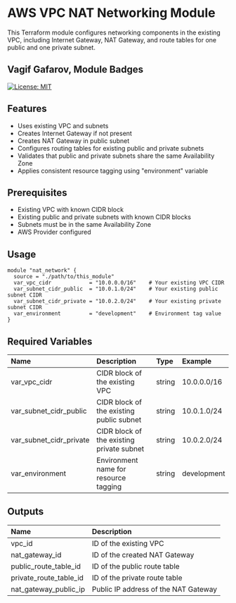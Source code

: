 # AWS VPC NAT Networking Module

This Terraform module configures networking components in the existing VPC, including Internet Gateway, NAT Gateway, and route tables for one public and one private subnet.

## Vagif Gafarov, Module Badges

[![License: MIT](https://img.shields.io/badge/License-MIT-yellow.svg)](https://opensource.org/licenses/MIT)

## Features

- Uses existing VPC and subnets
- Creates Internet Gateway if not present
- Creates NAT Gateway in public subnet
- Configures routing tables for existing public and private subnets
- Validates that public and private subnets share the same Availability Zone
- Applies consistent resource tagging using "environment" variable

## Prerequisites

- Existing VPC with known CIDR block
- Existing public and private subnets with known CIDR blocks
- Subnets must be in the same Availability Zone
- AWS Provider configured

## Usage

```hcl
module "nat_network" {
  source = "./path/to/this_module"
  var_vpc_cidr            = "10.0.0.0/16"    # Your existing VPC CIDR
  var_subnet_cidr_public  = "10.0.1.0/24"    # Your existing public subnet CIDR
  var_subnet_cidr_private = "10.0.2.0/24"    # Your existing private subnet CIDR
  var_environment         = "development"    # Environment tag value
}
```

## Required Variables

|Name|Description|Type|Example|
|:----|:----|:----|:----|
|var_vpc_cidr|CIDR block of the existing VPC|string|10.0.0.0/16|
|var_subnet_cidr_public|CIDR block of the existing public subnet|string|10.0.1.0/24|
|var_subnet_cidr_private|CIDR block of the existing private subnet|string|10.0.2.0/24|
|var_environment|Environment name for resource tagging|string|development|


## Outputs
|Name|Description|
|:----|:----|
|vpc_id|ID of the existing VPC|
|nat_gateway_id|ID of the created NAT Gateway|
|public_route_table_id|ID of the public route table|
|private_route_table_id|ID of the private route table|
|nat_gateway_public_ip|Public IP address of the NAT Gateway|


